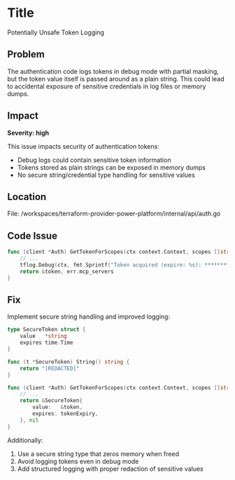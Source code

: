 # Title

Potentially Unsafe Token Logging

## Problem

The authentication code logs tokens in debug mode with partial masking, but the token value itself is passed around as a plain string. This could lead to accidental exposure of sensitive credentials in log files or memory dumps.

## Impact

**Severity: high**

This issue impacts security of authentication tokens:

- Debug logs could contain sensitive token information
- Tokens stored as plain strings can be exposed in memory dumps
- No secure string/credential type handling for sensitive values

## Location

File: /workspaces/terraform-provider-power-platform/internal/api/auth.go

## Code Issue

```go
func (client *Auth) GetTokenForScopes(ctx context.Context, scopes []string) (*string, error) {
    // ...
    tflog.Debug(ctx, fmt.Sprintf("Token acquired (expire: %s): **********", tokenExpiry))
    return &token, err.mcp_servers
}
```

## Fix

Implement secure string handling and improved logging:

```go
type SecureToken struct {
    value   *string
    expires time.Time
}

func (t *SecureToken) String() string {
    return "[REDACTED]"
}

func (client *Auth) GetTokenForScopes(ctx context.Context, scopes []string) (*SecureToken, error) {
    // ...
    return &SecureToken{
        value:   &token,
        expires: tokenExpiry,
    }, nil
}
```

Additionally:

1. Use a secure string type that zeros memory when freed
2. Avoid logging tokens even in debug mode
3. Add structured logging with proper redaction of sensitive values
